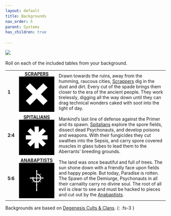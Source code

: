 ```yaml
---
layout: default
title: Backgrounds
nav_order: 5
parent: Systems
has_children: true

---
```


![](https://www.degenesis-cluster.com/dist/thumbnails/backgrounds.jpg)

Roll on each of the included tables from your background.

|         |                                                                                                                                                      |                                                                                                                                                                                                                                                                                                                                                                                            |
| ------- | :--------------------------------------------------------------------------------------------------------------------------------------------------: | ------------------------------------------------------------------------------------------------------------------------------------------------------------------------------------------------------------------------------------------------------------------------------------------------------------------------------------------------------------------------------------------ |
| **1**   |      **[SCRAPERS](scrapers.md)**<br>![06-CULT-SCRAPPERS-WHITE-ON-BLACK-320x320](../../imgs/icons/06-CULT-SCRAPPERS-WHITE-ON-BLACK-320x320.webp)      | Drawn towards the ruins, away from the humming, raucous cities, [Scrappers](https://degenesis.com/world/cults/scrappers) dig in the dust and dirt. Every cut of the spade brings them closer to the era of the ancient people. They work tirelessly, digging all the way down until they can drag technical wonders caked with soot into the light of day.                                 |
| **2:4** |   **[SPITALIANS](spitalians.md)**<br>![01-CULT-SPITALIANS-WHITE-ON-BLACK-320x320](../../imgs/icons/01-CULT-SPITALIANS-WHITE-ON-BLACK-320x320.webp)   | Mankind’s last line of defense against the Primer and its spawn. [Spitalians](https://degenesis.com/world/cults/spitalians) explore the spore fields, dissect dead Psychonauts, and develop poisons and weapons. With their fungicides they cut swathes into the Sepsis, and carry spore covered muscles in glass tubes to lead them to the Aberrants’ breeding grounds.                   |
| **5:6** | **[ANABAPTISTS](anabaptists.md)**<br>![12-CULT-ANABAPTISTS-WHITE-ON-BLACK-320x320](../../imgs/icons/12-CULT-ANABAPTISTS-WHITE-ON-BLACK-320x320.webp) | The land was once beautiful and full of trees. The sun shone down with a friendly face upon fields and happy people. But today, Paradise is rotten. The Spawn of the Demiurge, Psychonauts in all their carnality carry no divine soul. The root of all evil is clear to see and must be hacked to pieces and cut out by the [Anabaptists](https://degenesis.com/world/cults/anabaptists). |

Backgrounds are based on [Degenesis Cults & Clans](https://degenesis.com/world/cults/).
{: .fs-3 }